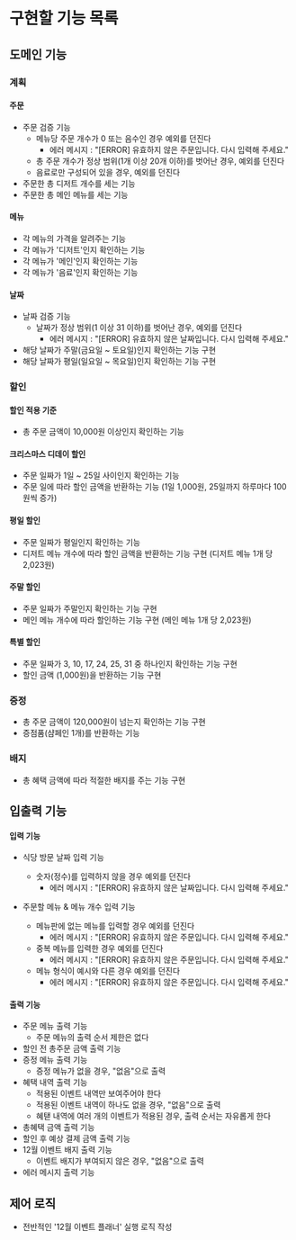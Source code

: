 # 구현할 기능 목록

## 도메인 기능

### 계획

#### 주문
- 주문 검증 기능
    - 메뉴당 주문 개수가 0 또는 음수인 경우 예외를 던진다
       - 에러 메시지 : "[ERROR] 유효하지 않은 주문입니다. 다시 입력해 주세요."
    - 총 주문 개수가 정상 범위(1개 이상 20개 이하)를 벗어난 경우, 예외를 던진다
    - 음료로만 구성되어 있을 경우, 예외를 던진다
- 주문한 총 디저트 개수를 세는 기능
- 주문한 총 메인 메뉴를 세는 기능

#### 메뉴
- 각 메뉴의 가격을 알려주는 기능
- 각 메뉴가 '디저트'인지 확인하는 기능
- 각 메뉴가 '메인'인지 확인하는 기능
- 각 메뉴가 '음료'인지 확인하는 기능

#### 날짜
- 날짜 검증 기능
    - 날짜가 정상 범위(1 이상 31 이하)를 벗어난 경우, 예외를 던진다 
      - 에러 메시지 : "[ERROR] 유효하지 않은 날짜입니다. 다시 입력해 주세요."
- 해당 날짜가 주말(금요일 ~ 토요일)인지 확인하는 기능 구현
- 해당 날짜가 평일(일요일 ~ 목요일)인지 확인하는 기능 구현

### 할인

#### 할인 적용 기준
- 총 주문 금액이 10,000원 이상인지 확인하는 기능

#### 크리스마스 디데이 할인
- 주문 일짜가 1일 ~ 25일 사이인지 확인하는 기능
- 주문 일에 따라 할인 금액을 반환하는 기능 (1일 1,000원, 25일까지 하루마다 100원씩 증가)

#### 평일 할인
- 주문 일짜가 평일인지 확인하는 기능
- 디저트 메뉴 개수에 따라 할인 금액을 반환하는 기능 구현 (디저트 메뉴 1개 당 2,023원)

#### 주말 할인
- 주문 일짜가 주말인지 확인하는 기능 구현
- 메인 메뉴 개수에 따라 할인하는 기능 구현 (메인 메뉴 1개 당 2,023원)

#### 특별 할인
- 주문 일짜가 3, 10, 17, 24, 25, 31 중 하나인지 확인하는 기능 구현
- 할인 금액 (1,000원)을 반환하는 기능 구현

### 증정
- 총 주문 금액이 120,000원이 넘는지 확인하는 기능 구현
- 증점품(샴페인 1개)를 반환하는 기능

### 배지
- 총 혜택 금액에 따라 적절한 배지를 주는 기능 구현

## 입출력 기능

#### 입력 기능

- 식당 방문 날짜 입력 기능
  - 숫자(정수)를 입력하지 않을 경우 예외를 던진다 
    - 에러 메시지 : "[ERROR] 유효하지 않은 날짜입니다. 다시 입력해 주세요."

- 주문할 메뉴 & 메뉴 개수 입력 기능
  - 메뉴판에 없는 메뉴를 입력할 경우 예외를 던진다
    - 에러 메시지 : "[ERROR] 유효하지 않은 주문입니다. 다시 입력해 주세요."
  - 중복 메뉴를 입력한 경우 예외를 던진다
    - 에러 메시지 : "[ERROR] 유효하지 않은 주문입니다. 다시 입력해 주세요."
  - 메뉴 형식이 예시와 다른 경우 예외를 던진다
    - 에러 메시지 : "[ERROR] 유효하지 않은 주문입니다. 다시 입력해 주세요."

#### 출력 기능

- 주문 메뉴 출력 기능
   - 주문 메뉴의 출력 순서 제한은 없다
- 할인 전 총주문 금액 출력 기능
- 증정 메뉴 출력 기능
   - 증정 메뉴가 없을 경우, "없음"으로 출력 
- 혜택 내역 출력 기능
   - 적용된 이벤트 내역만 보여주어야 한다
   - 적용된 이벤트 내역이 하나도 없을 경우, "없음"으로 출력
   - 혜탣 내역에 여러 개의 이벤트가 적용된 경우, 출력 순서는 자유롭게 한다
- 총혜택 금액 출력 기능
- 할인 후 예상 결제 금액 출력 기능
- 12월 이벤트 배지 출력 기능
   - 이벤트 배지가 부여되지 않은 경우, "없음"으로 출력
- 에러 메시지 출력 기능

## 제어 로직
- 전반적인 '12월 이벤트 플래너' 실행 로직 작성